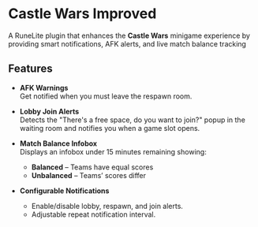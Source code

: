 # Castle Wars Improved

A RuneLite plugin that enhances the **Castle Wars** minigame experience by providing smart notifications, AFK alerts, and live match balance tracking


## Features

- **AFK Warnings**  
  Get notified when you must leave the respawn room.  

- **Lobby Join Alerts**  
  Detects the "There's a free space, do you want to join?" popup in the waiting room and notifies you when a game slot opens.

- **Match Balance Infobox**  
  Displays an infobox under 15 minutes remaining showing:
  - **Balanced** – Teams have equal scores  
  - **Unbalanced** – Teams’ scores differ  

- **Configurable Notifications**
  - Enable/disable lobby, respawn, and join alerts.
  - Adjustable repeat notification interval.